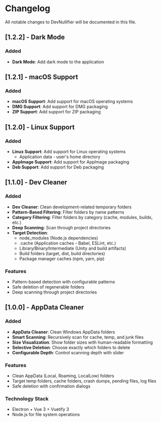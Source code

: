 # Changelog

All notable changes to DevNullifier will be documented in this file.

## [1.2.2] - Dark Mode

### Added

- **Dark Mode**: Add dark mode to the application

## [1.2.1] - macOS Support

### Added

- **macOS Support**: Add support for macOS operating systems
- **DMG Support**: Add support for DMG packaging
- **ZIP Support**: Add support for ZIP packaging

## [1.2.0] - Linux Support

### Added

- **Linux Support**: Add support for Linux operating systems
  - Application data - user's home directory
- **AppImage Support**: Add support for AppImage packaging
- **Deb Support**: Add support for Deb packaging

## [1.1.0] - Dev Cleaner

### Added

- **Dev Cleaner**: Clean development-related temporary folders
- **Pattern-Based Filtering**: Filter folders by name patterns
- **Category Filtering**: Filter folders by category (cache, modules, builds, etc.)
- **Deep Scanning**: Scan through project directories
- **Target Detection**:
  - node_modules (Node.js dependencies)
  - .cache (Application caches - Babel, ESLint, etc.)
  - Library/Binary/Intermediate (Unity and build artifacts)
  - Build folders (target, dist, build directories)
  - Package manager caches (npm, yarn, pip)

### Features

- Pattern-based detection with configurable patterns
- Safe deletion of regenerable folders
- Deep scanning through project directories

## [1.0.0] - AppData Cleaner

### Added

- **AppData Cleaner**: Clean Windows AppData folders
- **Smart Scanning**: Recursively scan for cache, temp, and junk files
- **Size Visualization**: Show folder sizes with human-readable formatting
- **Selective Deletion**: Choose exactly which folders to delete
- **Configurable Depth**: Control scanning depth with slider

### Features

- Clean AppData (Local, Roaming, LocalLow) folders
- Target temp folders, cache folders, crash dumps, pending files, log files
- Safe deletion with confirmation dialogs

### Technology Stack

- Electron + Vue 3 + Vuetify 3
- Node.js for file system operations
